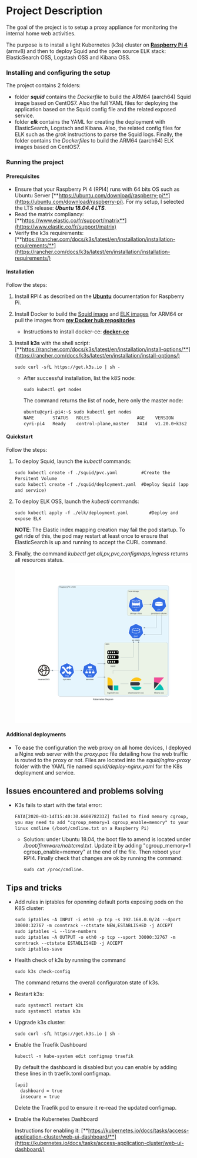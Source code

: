 # Project Description

The goal of the project is to setup a proxy appliance for monitoring the internal home web activities.

The purpose is to install a light Kubernetes (k3s) cluster on [**Raspberry Pi 4**](https://www.raspberrypi.org) (armv8) and then to deploy Squid and the open source ELK stack: ElasticSearch OSS, Logstash OSS and Kibana OSS. 

### Installing and configuring the setup

The project contains 2 folders:

* folder ***squid*** contains the *Dockerfile* to build the ARM64 (aarch64)  Squid image based on CentOS7. Also the full YAML files for deploying the application based on the Squid config file and the related exposed service.
* folder ***elk*** contains the YAML for creating the deployment with ElasticSearch, Logstach and Kibana. Also, the related config files for ELK such as the *grok* instructions to parse the Squid logs. Finally, the folder contains the *Dockerfiles* to build the ARM64 (aarch64) ELK images based on CentOS7.

### Running the project

#### Prerequisites
- Ensure that your Raspberry Pi 4 (RPI4) runs with 64 bits OS such as Ubuntu Server [**https://ubuntu.com/download/raspberry-pi**](https://ubuntu.com/download/raspberry-pi). For my setup, I selected the LTS release: ***Ubuntu 18.04.4 LTS***.
- Read the matrix compliancy: [**https://www.elastic.co/fr/support/matrix**](https://www.elastic.co/fr/support/matrix)
- Verify the k3s requirements: [**https://rancher.com/docs/k3s/latest/en/installation/installation-requirements/**](https://rancher.com/docs/k3s/latest/en/installation/installation-requirements/)

#### Installation

Follow the steps:

1. Install RPI4 as described on the [**Ubuntu**](https://ubuntu.com/download/raspberry-pi/thank-you) documentation for Raspberry Pi.
2. Install Docker to build the [Squid image](squid/centos7/README.md) and [ELK images](elk/centos7/README.md) for ARM64 or pull the images from [**my Docker hub repositories**](https://hub.docker.com/r/cyrriv/)
    * Instructions to install docker-ce: [**docker-ce**](https://docs.docker.com/install/linux/docker-ce/ubuntu/)
3. Install **k3s** with the shell script: 
    [**https://rancher.com/docs/k3s/latest/en/installation/install-options/**](https://rancher.com/docs/k3s/latest/en/installation/install-options/)
    ``` 
    sudo curl -sfL https://get.k3s.io | sh -
    ``` 

    * After successful installation, list the k8S node:
        ``` 
        sudo kubectl get nodes
        ``` 
        The command returns the list of node, here only the master node:
         ``` 
        ubuntu@cyri-pi4:~$ sudo kubectl get nodes
        NAME       STATUS   ROLES                  AGE    VERSION
        cyri-pi4   Ready    control-plane,master   341d   v1.20.0+k3s2
         ``` 

#### Quickstart

Follow the steps:

1. To deploy Squid, launch the *kubectl* commands:
    ```
    sudo kubectl create -f ./squid/pvc.yaml         #Create the Persitent Volume
    sudo kubectl create -f ./squid/deployment.yaml  #Deploy Squid (app and service)
    ```
2. To deploy ELK OSS, launch the *kubectl* commands:
    ```
    sudo kubectl apply -f ./elk/deployment.yaml        #Deploy and expose ELK
    ```
    **NOTE**: The Elastic index mapping creation may fail the pod startup. To get ride of this, the pod may restart at least once to ensure that ElasticSearch is up and running to accept the CURL command.

3. Finally, the command *kubectl get all,pv,pvc,configmaps,ingress* returns all resources status.
    ![Kubernetes Diagram](./kubernetes_diagram.png)
    

#### Additional deployments

* To ease the configuration the web proxy on all home devices, I deployed a Nginx web server with the *proxy.pac* file detailing how the web traffic is routed to the proxy or not. Files are located into the *squid/nginx-proxy* folder with the YAML file named *squid/deploy-nginx.yaml* for the K8s deployment and service.

## Issues encountered and problems solving

* K3s fails to start with the fatal error:
    ```
    FATA[2020-03-14T15:40:30.660878233Z] failed to find memory cgroup, you may need to add "cgroup_memory=1 cgroup_enable=memory" to your linux cmdline (/boot/cmdline.txt on a Raspberry Pi)
    ```
    - Solution: under Ubuntu 18.04, the boot file to amend is located under */boot/firmware/nobtcmd.txt*. Update it by adding "cgroup_memory=1 cgroup_enable=memory" at the end of the file. Then reboot your RPI4. Finally check that changes are ok by running the command: 
        ```
        sudo cat /proc/cmdline.
        ```


## Tips and tricks

* Add rules in iptables for openning default ports exposing pods on the K8S cluster:
    ```
    sudo iptables -A INPUT -i eth0 -p tcp -s 192.168.0.0/24 --dport 30000:32767 -m conntrack --ctstate NEW,ESTABLISHED -j ACCEPT
    sudo iptables -L --line-numbers
    sudo iptables -A OUTPUT -o eth0 -p tcp --sport 30000:32767 -m conntrack --ctstate ESTABLISHED -j ACCEPT
    sudo iptables-save
    ```

* Health check of k3s by running the command
    ```
    sudo k3s check-config
    ```
    The command returns the overall configuraton state of k3s.

* Restart k3s:
    ```
    sudo systemctl restart k3s
    sudo systemctl status k3s
    ```
* Upgrade k3s cluster:
    ```
    sudo curl -sfL https://get.k3s.io | sh -
    ```
* Enable the Traefik Dashboard
    ```
    kubectl -n kube-system edit configmap traefik
    ```
    By default the dashboard is disabled but you can enable by
    adding these lines in th traefik.toml configmap.
    ````
    [api]
      dashboard = true
      insecure = true
    ````
    Delete the Traefik pod to ensure it re-read the updated configmap.

* Enable the Kubernetes Dashboard
    
    Instructions for enabling it: [**https://kubernetes.io/docs/tasks/access-application-cluster/web-ui-dashboard/**](https://kubernetes.io/docs/tasks/access-application-cluster/web-ui-dashboard/)
    
